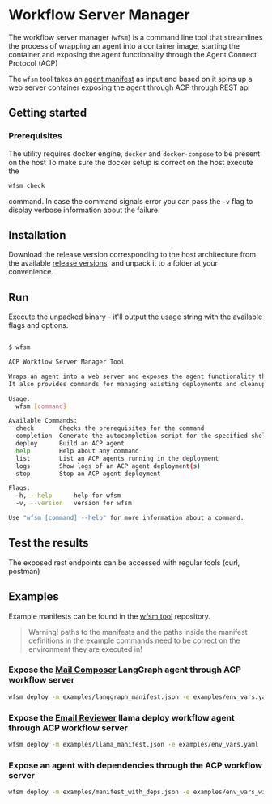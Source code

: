# Workflow Server Manager

The workflow server manager (`wfsm`) is a command line tool that streamlines the process of wrapping an agent into a container image, starting the container and exposing the agent functionality through the Agent Connect Protocol (ACP)

The `wfsm` tool takes an [agent manifest](manifest.md) as input and based on it spins up a web server container exposing the agent through ACP through REST api

## Getting started

### Prerequisites

The utility requires docker engine,  `docker` and `docker-compose` to be present on the host 
To make sure the docker setup is correct on the host execute the 
```bash
wfsm check
```
command. In case the command signals error you can pass the `-v` flag to display verbose information about the failure.

## Installation

Download the release version corresponding to the host architecture from the available [release versions](https://github.com/agntcy/workflow-srv-mgr/tags), and unpack it to a folder at your convenience.

## Run 

Execute the unpacked binary - it'll output the usage string with the available flags and options. 

```bash

$ wfsm                                                                                                                                                                                   

ACP Workflow Server Manager Tool

Wraps an agent into a web server and exposes the agent functionality through ACP.
It also provides commands for managing existing deployments and cleanup tasks

Usage:
  wfsm [command]

Available Commands:
  check       Checks the prerequisites for the command
  completion  Generate the autocompletion script for the specified shell
  deploy      Build an ACP agent
  help        Help about any command
  list        List an ACP agents running in the deployment
  logs        Show logs of an ACP agent deployment(s)
  stop        Stop an ACP agent deployment

Flags:
  -h, --help      help for wfsm
  -v, --version   version for wfsm

Use "wfsm [command] --help" for more information about a command.

```


## Test the results

The exposed rest endpoints can be accessed with regular tools (curl, postman)

## Examples

Example manifests can be found in the [wfsm tool](https://github.com/agntcy/workflow-srv-mgr/examples) repository.

> Warning!
> paths to the manifests and the paths inside the manifest definitions in the example commands need to be correct on the environment they are executed in!


### Expose the [Mail Composer](https://github.com/agntcy/acp-sdk/tree/main/examples/mailcomposer) LangGraph agent through ACP workflow server 

```bash
wfsm deploy -m examples/langgraph_manifest.json -e examples/env_vars.yaml 
```


### Expose the [Email Reviewer](https://github.com/agntcy/acp-sdk/tree/main/examples/email_reviewer) llama deploy workflow agent through ACP workflow server 

```bash
wfsm deploy -m examples/llama_manifest.json -e examples/env_vars.yaml 
```

### Expose an agent with dependencies through the ACP workflow server

```bash
wfsm deploy -m examples/manifest_with_deps.json -e examples/env_vars_with_deps.yaml
```




